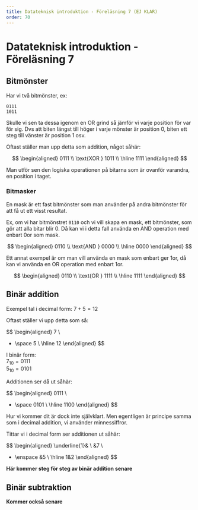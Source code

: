```yaml
---
title: Datateknisk introduktion - Föreläsning 7 (EJ KLAR)
order: 70
---
```


# Datateknisk introduktion - Föreläsning 7

## Bitmönster

Har vi två bitmönster, ex:

```
0111
1011
```

Skulle vi sen ta dessa igenom en OR grind så jämför vi varje position för var för sig. Dvs att biten längst till höger i varje mönster är position 0, biten ett steg till vänster är position 1 osv.

Oftast ställer man upp detta som addition, något såhär:

$$
\begin{aligned}
0111 \\
\text{XOR } 1011 \\
\hline 1111
\end{aligned}
$$

Man utför sen den logiska operationen på bitarna som är ovanför varandra, en position i taget.

### Bitmasker

En mask är ett fast bitmönster som man använder på andra bitmönster för att få ut ett visst resultat.

Ex, om vi har bitmönstret `0110` och vi vill skapa en mask, ett bitmönster, som gör att alla bitar blir 0. Då kan vi i detta fall använda en AND operation med enbart 0or som mask.

$$
\begin{aligned}
0110 \\
\text{AND } 0000 \\
\hline 0000
\end{aligned}
$$

Ett annat exempel är om man vill använda en mask som enbart ger 1or, då kan vi använda en OR operation med enbart 1or.

$$
\begin{aligned}
0110 \\
\text{OR } 1111 \\
\hline 1111
\end{aligned}
$$

## Binär addition

Exempel tal i decimal form: $7 + 5 = 12$

Oftast ställer vi upp detta som så:

$$
\begin{aligned}
7 \\
+ \space 5 \\
\hline 12
\end{aligned}
$$

I binär form:  
$7_{10} = 0111$  
$5_{10} = 0101$

Additionen ser då ut såhär:

$$
\begin{aligned}
0111 \\
+ \space 0101 \\
\hline 1100
\end{aligned}
$$

Hur vi kommer dit är dock inte självklart. Men egentligen är principe samma som i decimal addition, vi använder minnessiffror.

Tittar vi i decimal form ser additionen ut såhär:

$$
\begin{aligned}
\underline{1}& \\
&7 \\
+ \enspace &5 \\
\hline 1&2
\end{aligned}
$$

**Här kommer steg för steg av binär addition senare**

## Binär subtraktion

**Kommer också senare**
